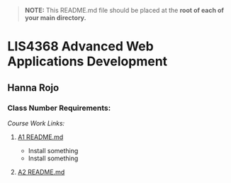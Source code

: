 > **NOTE:** This README.md file should be placed at the **root of each of your main directory.**

# LIS4368 Advanced Web Applications Development

## Hanna Rojo

### Class Number Requirements:

*Course Work Links:*

1. [A1 README.md](a1/README.md "My A1 README.md file")
    - Install something
    - Install something

2. [A2 README.md](a2/README.md "My A2 README.md file")

